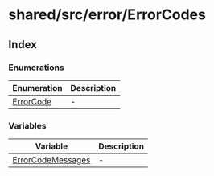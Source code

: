 # shared/src/error/ErrorCodes

## Index

### Enumerations

| Enumeration | Description |
| ------ | ------ |
| [ErrorCode](../error-codes/enumerations/error-code.md) | - |

### Variables

| Variable | Description |
| ------ | ------ |
| [ErrorCodeMessages](../error-codes/variables/error-code-messages.md) | - |
